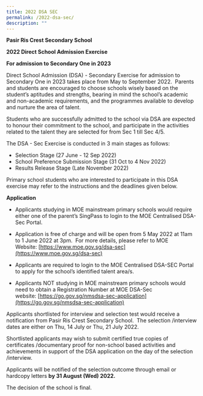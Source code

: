 ```yaml
---
title: 2022 DSA SEC
permalink: /2022-dsa-sec/
description: ""
---
```

**Pasir Ris Crest Secondary School**

**2022 Direct School Admission Exercise**

**For admission to Secondary One in 2023**

  

Direct School Admission (DSA) - Secondary Exercise for admission to Secondary One in 2023 takes place from May to September 2022.  Parents and students are encouraged to choose schools wisely based on the student’s aptitudes and strengths, bearing in mind the school’s academic and non-academic requirements, and the programmes available to develop and nurture the area of talent.

  

Students who are successfully admitted to the school via DSA are expected to honour their commitment to the school, and participate in the activities related to the talent they are selected for from Sec 1 till Sec 4/5.

  

The DSA - Sec Exercise is conducted in 3 main stages as follows:

  

*   Selection Stage (27 June - 12 Sep 2022)
*   School Preference Submission Stage (31 Oct to 4 Nov 2022)
*   Results Release Stage (Late November 2022)

  

Primary school students who are interested to participate in this DSA exercise may refer to the instructions and the deadlines given below.

**Application** 

*   Applicants studying in MOE mainstream primary schools would require either one of the parent’s SingPass to login to the MOE Centralised DSA-Sec Portal.

  

*   Application is free of charge and will be open from 5 May 2022 at 11am to 1 June 2022 at 3pm.  For more details, please refer to MOE Website: [https://www.moe.gov.sg/dsa-sec](https://www.moe.gov.sg/dsa-sec)

  

*   Applicants are required to login to the MOE Centralised DSA-SEC Portal to apply for the school’s identified talent area/s.

  

*   Applicants NOT studying in MOE mainstream primary schools would need to obtain a Registration Number at MOE DSA-Sec website: [https://go.gov.sg/nmsdsa-sec-application](https://go.gov.sg/nmsdsa-sec-application)

  

Applicants shortlisted for interview and selection test would receive a notification from Pasir Ris Crest Secondary School.  The selection /interview dates are either on Thu, 14 July or Thu, 21 July 2022.  

  

Shortlisted applicants may wish to submit certified true copies of certificates /documentary proof for non-school based activities and achievements in support of the DSA application on the day of the selection /interview.

  

Applicants will be notified of the selection outcome through email or hardcopy letters **by 31 August (Wed) 2022.**

  

The decision of the school is final.